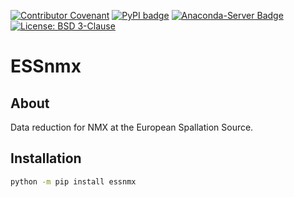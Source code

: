 [![Contributor Covenant](https://img.shields.io/badge/Contributor%20Covenant-2.1-4baaaa.svg)](CODE_OF_CONDUCT.md)
[![PyPI badge](http://img.shields.io/pypi/v/essnmx.svg)](https://pypi.python.org/pypi/essnmx)
[![Anaconda-Server Badge](https://anaconda.org/conda-forge/essnmx/badges/version.svg)](https://anaconda.org/conda-forge/essnmx)
[![License: BSD 3-Clause](https://img.shields.io/badge/License-BSD%203--Clause-blue.svg)](LICENSE)

# ESSnmx

## About

Data reduction for NMX at the European Spallation Source.

## Installation

```sh
python -m pip install essnmx
```
